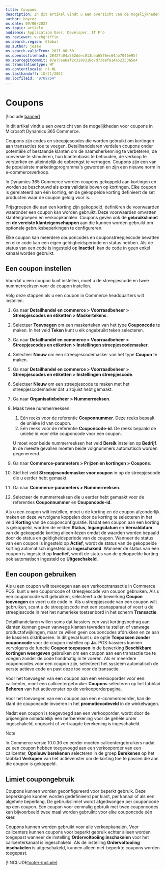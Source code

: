 ```yaml
---
title: Coupons
description: In dit artikel vindt u een overzicht van de mogelijkheden voor coupons in Microsoft Dynamics 365 Commerce.
author: boycez
ms.date: 09/06/2022
ms.topic: article
audience: Application User, Developer, IT Pro
ms.reviewer: v-chgriffin
ms.search.region: Global
ms.author: josaw
ms.search.validFrom: 2017-06-30
ms.openlocfilehash: 20427a04a552ddec013daa6576ec64ab7046e95f
ms.sourcegitcommit: 87e75aa6af2c3280316d7d73eafa14a52353a5e4
ms.translationtype: HT
ms.contentlocale: nl-NL
ms.lasthandoff: 10/21/2022
ms.locfileid: "9709754"
---
```

# <a name="coupons"></a>Coupons

[!include [banner](../includes/banner.md)]

In dit artikel vindt u een overzicht van de mogelijkheden voor coupons in Microsoft Dynamics 365 Commerce.

Coupons zijn codes en streepjescodes die worden gebruikt om kortingen aan transacties toe te voegen. Detailhandelaren verdelen coupons onder potentiële of bestaande klanten om de naamsherkenning te verbeteren, de conversie te stimuleren, hun klantenbasis te behouden, de verkoop te versterken en uiteindelijk de opbrengst te verhogen. Coupons zijn een van de populairste marketingprogramma's geworden en zijn een nieuwe norm in e-commerceverkoop.

In Dynamics 365 Commerce worden coupons gekoppeld aan kortingen en worden ze beschouwd als extra validatie boven op kortingen. Elke coupon is gerelateerd aan één korting, en de gekoppelde korting definieert de set producten waar de coupon geldig voor is.

Prijsgroepen die aan een korting zijn gekoppeld, definiëren de voorwaarden waaronder een coupon kan worden gebruikt. Deze voorwaarden omvatten klantengroepen en verkoopkanalen. Coupons geven ook de **gebruikslimiet** en **de vereiste klanteigenschappen** aan die kunnen worden gebruikt om optionele gebruiksbeperkingen te configureren.

Elke coupon kan meerdere couponcodes en couponstreepjescode bevatten en elke code kan een eigen geldigheidsperiode en status hebben. Als de status van een code is ingesteld op **Inactief**, kan de code in geen enkel kanaal worden gebruikt.

## <a name="set-up-a-coupon"></a>Een coupon instellen

Voordat u een coupon kunt instellen, moet u de streepjescode en twee nummerreeksen voor de coupon instellen.

Volg deze stappen als u een coupon in Commerce headquarters wilt instellen.

1. Ga naar **Detailhandel en commerce \> Voorraadbeheer \> Streepjescodes en etiketten \> Maskertekens**.
1. Selecteer **Toevoegen** om een maskerteken van het type **Couponcode** te maken. In het veld **Teken** kunt u elk ongebruikt teken selecteren.
1. Ga naar **Detailhandel en commerce \> Voorraadbeheer \> Streepjescodes en etiketten \> Instellingen streepjescodemasker**.
1. Selecteer **Nieuw** om een streepjescodemasker van het type **Coupon** te maken.
1. Ga naar **Detailhandel en commerce \> Voorraadbeheer \> Streepjescodes en etiketten \> Instellingen streepjescode**.
1. Selecteer **Nieuw** om een streepjescode te maken met het streepjescodemasker dat u zojuist hebt gemaakt.
1. Ga naar **Organisatiebeheer \> Nummerreeksen**.
1. Maak twee nummerreeksen:

    1. Eén reeks voor de referentie **Couponnummer**. Deze reeks bepaalt de unieke id van coupon.
    1. Eén reeks voor de referentie **Couponcode-id**. De reeks bepaald de unieke id voor elke couponcode voor een coupon.

    U moet voor beide nummerreeksen het veld **Bereik** instellen op **Bedrijf**. In de meeste gevallen moeten beide volgnummers automatisch worden gegenereerd.

1. Ga naar **Commerce-parameters \> Prijzen en kortingen \> Coupons**.
1. Stel het veld **Streepjescodemasker voor coupon** in op de streepjescode die u eerder hebt gemaakt.
1. Ga naar **Commerce-parameters \> Nummerreeksen**.
1. Selecteer de nummerreeksen die u eerder hebt gemaakt voor de referenties **Couponnummer** en **Couponcode-id**.

Als u een coupon wilt instellen, moet u de korting en de coupon afzonderlijk maken en deze vervolgens koppelen door de korting te selecteren in het veld **Korting** van de couponconfiguratie. Nadat een coupon aan een korting is gekoppeld, worden de velden **Status**, **Ingangsdatum** en **Vervaldatum** van de gekoppelde korting alleen-lezen omdat de waarden worden bepaald door de status en geldigheidsperiode van de coupon. Wanneer de status van een coupon is ingesteld op **Actief**, wordt de status van de gekoppelde korting automatisch ingesteld op **Ingeschakeld**. Wanneer de status van een coupon is ingesteld op **Inactief**, wordt de status van de gekoppelde korting ook automatisch ingesteld op **Uitgeschakeld**.

## <a name="use-a-coupon"></a>Een coupon gebruiken

Als u een coupon wilt toevoegen aan een verkooptransactie in Commerce POS, kunt u een couponcode of streepjescode van coupon gebruiken. Als u een couponcode wilt gebruiken, selecteert u de bewerking **Coupon toevoegen** en voert u de code in. Als u streepjescode van een coupon wilt gebruiken, scant u de streepjescode met een scanapparaat of voert u de streepjescode in met het numerieke toetsenbord in het scherm **Transactie**.

Detailhandelaren willen soms dat kassiers een vast kortingsbedrag aan klanten kunnen geven vanwege klanten tevreden te stellen of vanwege productafwijkingen, maar ze willen geen couponcodes afdrukken en ze aan de kassiers distribueren. In dit geval kunt u de optie **Toepassen zonder couponcode** voor de coupon instellen op **Ja**. POS-kassiers kunnen vervolgens de functie **Coupon toepassen** in de bewerking **Beschikbare kortingen weergeven** gebruiken om een coupon aan een transactie toe te voegen zonder de code handmatig in te voeren. Als er meerdere couponcodes voor een coupon zijn, selecteert het systeem automatisch de eerste actieve code en past deze toe voor de transactie.

Voor het toevoegen van een coupon aan een verkooporder voor een callcenter, moet een callcentergebruiker **Coupons** selecteren op het tabblad **Beheren** van het actievenster op de verkooporderpagina.

Voor het toevoegen van een coupon aan een e-commerceorder, kan de klant de couponcode invoeren in het **promotiecodeveld** in de winkelwagen.

Nadat een coupon is toegevoegd aan een verkooporder, wordt door de prijsengine onmiddellijk een herberekening voor de gehele order ingeschakeld, ongeacht of vertraagde berekening is ingeschakeld.

> [!NOTE]
> In Commerce versie 10.0.30 en eerder moeten callcentergebruikers nadat ze een coupon hebben toegevoegd aan een verkooporder van een callcenter, **Opnieuw berekenen** selecteren in de groep **Berekenen** op het tabblad **Verkopen** van het actievenster om de korting toe te passen die aan die coupon is gekoppeld.

## <a name="coupon-usage-limit"></a>Limiet coupongebruik

Coupons kunnen worden geconfigureerd voor beperkt gebruik. Deze beperkingen kunnen worden gedefinieerd per klant, per kanaal of als een algehele beperking. De gebruikslimiet wordt afgedwongen per couponcode op een coupon. Een coupon voor eenmalig gebruik met twee couponcodes kan bijvoorbeeld twee maal worden gebruikt: voor elke couponcode één keer.

Coupons kunnen worden gebruikt voor alle verkoopkanalen. Voor callcenters kunnen coupons voor beperkt gebruik echter alleen worden toegepast wanneer de instelling **Ordervoltooiing inschakelen** voor het callcenterkanaal is ingeschakeld. Als de instelling **Ordervoltooiing inschakelen** is uitgeschakeld, kunnen alleen niet-beperkte coupons worden toegepast.

[!INCLUDE[footer-include](../includes/footer-banner.md)]
